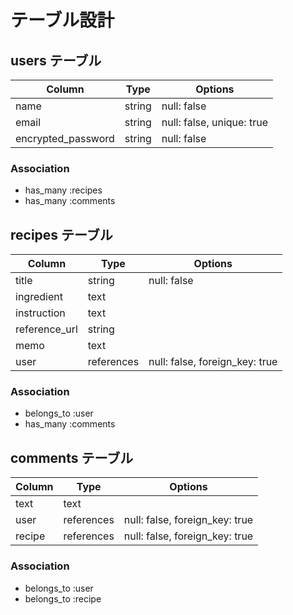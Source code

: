 # テーブル設計

## users テーブル

| Column             | Type   | Options                   |
| ------------------ | ------ | ------------------------- |
| name               | string | null: false               |
| email              | string | null: false, unique: true |
| encrypted_password | string | null: false               |

### Association

- has_many :recipes
- has_many :comments

## recipes テーブル

| Column           | Type       | Options                        |
| ---------------- | ---------- | ------------------------------ |
| title            | string     | null: false                    |
| ingredient       | text       |                                |
| instruction      | text       |                                |
| reference_url    | string     |                                |
| memo             | text       |                                |
| user             | references | null: false, foreign_key: true |

### Association

- belongs_to :user
- has_many :comments

## comments テーブル

| Column  | Type       | Options                        |
| ------- | ---------- | ------------------------------ |
| text    | text       |                                |
| user    | references | null: false, foreign_key: true |
| recipe  | references | null: false, foreign_key: true |

### Association

- belongs_to :user
- belongs_to :recipe